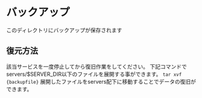 # バックアップ
このディレクトリにバックアップが保存されます

## 復元方法
該当サービスを一度停止してから復旧作業をしてください。
下記コマンドでservers/$SERVER_DIR以下のファイルを展開する事ができます。
`tar xvf {backupfile}`
展開したファイルをservers配下に移動することでデータの復旧ができます。